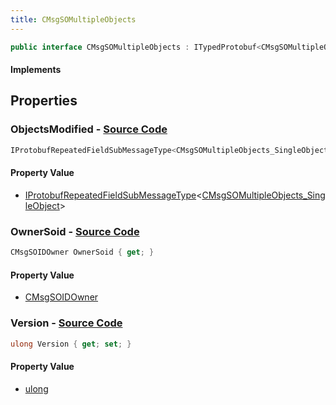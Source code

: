 ```yaml
---
title: CMsgSOMultipleObjects
---
```


```csharp
public interface CMsgSOMultipleObjects : ITypedProtobuf<CMsgSOMultipleObjects>, INativeHandle
```

#### Implements

## Properties

### **ObjectsModified** - [Source Code](https://github.com/swiftly-solution/swiftlys2/blob/main/managed/src/SwiftlyS2.Generated/Protobufs/Interfaces/CMsgSOMultipleObjects.cs#L13)

```csharp
IProtobufRepeatedFieldSubMessageType<CMsgSOMultipleObjects_SingleObject> ObjectsModified { get; }
```

#### Property Value

- [IProtobufRepeatedFieldSubMessageType](/docs/api/shared/netmessages/iprotobufrepeatedfieldsubmessagetype-1)<[CMsgSOMultipleObjects_SingleObject](/docs/api/shared/protobufdefinitions/cmsgsomultipleobjects_singleobject)>

### **OwnerSoid** - [Source Code](https://github.com/swiftly-solution/swiftlys2/blob/main/managed/src/SwiftlyS2.Generated/Protobufs/Interfaces/CMsgSOMultipleObjects.cs#L19)

```csharp
CMsgSOIDOwner OwnerSoid { get; }
```

#### Property Value

- [CMsgSOIDOwner](/docs/api/shared/protobufdefinitions/cmsgsoidowner)

### **Version** - [Source Code](https://github.com/swiftly-solution/swiftlys2/blob/main/managed/src/SwiftlyS2.Generated/Protobufs/Interfaces/CMsgSOMultipleObjects.cs#L16)

```csharp
ulong Version { get; set; }
```

#### Property Value

- [ulong](https://learn.microsoft.com/dotnet/api/system.uint64)

